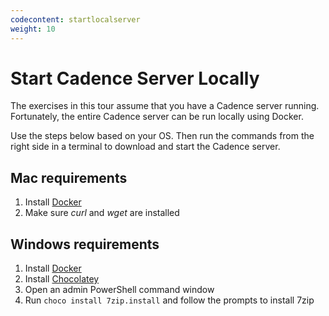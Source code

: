 ```yaml
---
codecontent: startlocalserver
weight: 10
---
```


# Start Cadence Server Locally

The exercises in this tour assume that you have a Cadence server running. 
Fortunately, the entire Cadence server can be run locally using Docker. 

Use the steps below based on your OS. Then run the commands from the right side in a terminal
to download and start the Cadence server.

## Mac requirements

1. Install [Docker](https://docs.docker.com/docker-for-mac/install/)
2. Make sure *curl* and *wget* are installed

## Windows requirements

1. Install [Docker](https://docs.docker.com/docker-for-windows/install/)
2. Install [Chocolatey](https://chocolatey.org/install)
3. Open an admin PowerShell command window
4. Run `choco install 7zip.install` and follow the prompts to install 7zip
